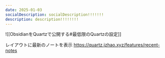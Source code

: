 ```yaml
---
date: 2025-01-03
socialDescription: socialDescription!!!!!!!
description: description!!!!!!!!
---
```



![[ObsidianをQuartzで公開する#最低限のQuartzの設定]]


レイアウトに最新のノートを表示
https://quartz.jzhao.xyz/features/recent-notes



